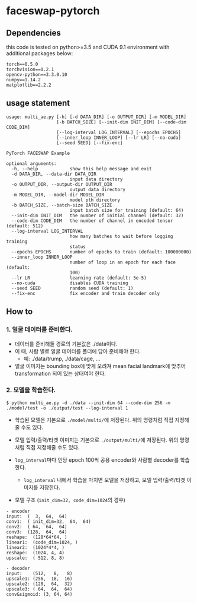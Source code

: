 # faceswap-pytorch

## Dependencies
this code is tested on python>=3.5 and CUDA 9.1 environment with additional packages below:
```
torch==0.5.0
torchvision==0.2.1
opencv-python==3.3.0.10
numpy==1.14.2
matplotlib==2.2.2
```

## usage statement

```
usage: multi_ae.py [-h] [-d DATA_DIR] [-o OUTPUT_DIR] [-m MODEL_DIR]
                   [-b BATCH_SIZE] [--init-dim INIT_DIM] [--code-dim CODE_DIM]
                   [--log-interval LOG_INTERVAL] [--epochs EPOCHS]
                   [--inner_loop INNER_LOOP] [--lr LR] [--no-cuda]
                   [--seed SEED] [--fix-enc]

PyTorch FACESWAP Example

optional arguments:
  -h, --help            show this help message and exit
  -d DATA_DIR, --data-dir DATA_DIR
                        input data directory
  -o OUTPUT_DIR, --output-dir OUTPUT_DIR
                        output data directory
  -m MODEL_DIR, --model-dir MODEL_DIR
                        model pth directory
  -b BATCH_SIZE, --batch-size BATCH_SIZE
                        input batch size for training (default: 64)
  --init-dim INIT_DIM   the number of initial channel (default: 32)
  --code-dim CODE_DIM   the number of channel in encoded tensor (default: 512)
  --log-interval LOG_INTERVAL
                        how many batches to wait before logging training
                        status
  --epochs EPOCHS       number of epochs to train (default: 100000000)
  --inner_loop INNER_LOOP
                        number of loop in an epoch for each face (default:
                        100)
  --lr LR               learning rate (default: 5e-5)
  --no-cuda             disables CUDA training
  --seed SEED           random seed (default: 1)
  --fix-enc             fix encoder and train decoder only
```

## How to

### 1. 얼굴 데이터를 준비한다.

- 데이터를 준비해둘 경로의 기본값은 ./data이다.
- 이 때, 사람 별로 얼굴 데이터를 폴더에 담아 준비해야 한다.
    - 예: ./data/trump, ./data/cage, ...
- 얼굴 이미지는 bounding box에 맞게 오려져 mean facial landmark에 맞추어 transformation 되어 있는 상태여야 한다.

### 2. 모델을 학습한다.

```
$ python multi_ae.py -d ./data --init-dim 64 --code-dim 256 -m ./model/test -o ./output/test --log-interval 1
```

- 학습된 모델은 기본으로 `./model/multi/`에 저장된다. 위의 명령처럼 직접 지정해줄 수도 있다.
- 모델 입력/출력/타겟 이미지는 기본으로 `./output/multi/`에 저장된다. 위의 명령처럼 직접 지정해줄 수도 있다.
- `log_interval`마다 인당 epoch 100씩 공용 encoder와 사람별 decoder를 학습한다.
    - `log_interval` 내에서 학습을 마치면 모델을 저장하고, 모델 입력/출력/타겟 이미지를 저장한다.

- 모델 구조 (`init_dim=32, code_dim=1024`의 경우)
```
- encoder
input:  (  3,  64,  64)
conv1:  ( init_dim=32,  64,  64)
conv2:  ( 64,  64,  64)
conv3:  (128,  64,  64)
reshape:  (128*64*64, )
linear1:  (code_dim=1024, )
linear2:  (1024*4*4, )
reshape:  (1024, 4, 4)
upscale:  ( 512, 8, 8)

- decoder
input:    (512,   8,   8)
upscale1: (256,  16,  16)
upscale2: (128,  64,  32)
upscale3: ( 64,  64,  64)
conv&sigmoid: (3, 64, 64)
```
